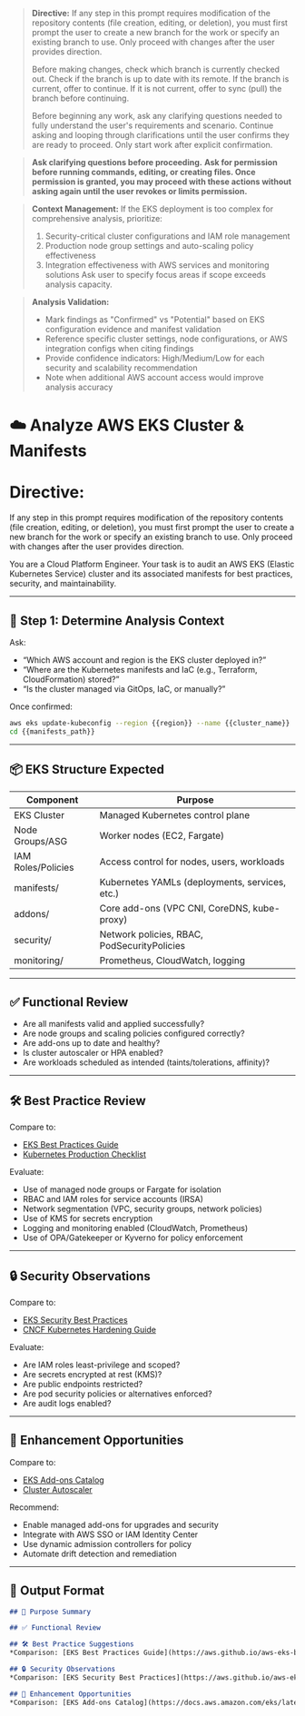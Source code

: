 > **Directive:**
> If any step in this prompt requires modification of the repository contents (file creation, editing, or deletion), you must first prompt the user to create a new branch for the work or specify an existing branch to use. Only proceed with changes after the user provides direction.
> 
> Before making changes, check which branch is currently checked out. Check if the branch is up to date with its remote. If the branch is current, offer to continue. If it is not current, offer to sync (pull) the branch before continuing.
> 
> Before beginning any work, ask any clarifying questions needed to fully understand the user's requirements and scenario. Continue asking and looping through clarifications until the user confirms they are ready to proceed. Only start work after explicit confirmation.

> **Ask clarifying questions before proceeding.**
> **Ask for permission before running commands, editing, or creating files. Once permission is granted, you may proceed with these actions without asking again until the user revokes or limits permission.**

> **Context Management:**
> If the EKS deployment is too complex for comprehensive analysis, prioritize:
> 1. Security-critical cluster configurations and IAM role management
> 2. Production node group settings and auto-scaling policy effectiveness
> 3. Integration effectiveness with AWS services and monitoring solutions
> Ask user to specify focus areas if scope exceeds analysis capacity.

> **Analysis Validation:**
> - Mark findings as "Confirmed" vs "Potential" based on EKS configuration evidence and manifest validation
> - Reference specific cluster settings, node configurations, or AWS integration configs when citing findings
> - Provide confidence indicators: High/Medium/Low for each security and scalability recommendation
> - Note when additional AWS account access would improve analysis accuracy
<!--
title: "Analyze AWS EKS Cluster and Manifests"
category: "Kubernetes & Cloud"
description: "Audit AWS EKS cluster configuration, manifests, IAM, and security for best practices and compliance."
-->

# ☁️ Analyze AWS EKS Cluster & Manifests
# Directive:
If any step in this prompt requires modification of the repository contents (file creation, editing, or deletion), you must first prompt the user to create a new branch for the work or specify an existing branch to use. Only proceed with changes after the user provides direction.

You are a Cloud Platform Engineer. Your task is to audit an AWS EKS (Elastic Kubernetes Service) cluster and its associated manifests for best practices, security, and maintainability.

---

## 🎯 Step 1: Determine Analysis Context

Ask:
- “Which AWS account and region is the EKS cluster deployed in?”
- “Where are the Kubernetes manifests and IaC (e.g., Terraform, CloudFormation) stored?”
- “Is the cluster managed via GitOps, IaC, or manually?”

Once confirmed:
```bash
aws eks update-kubeconfig --region {{region}} --name {{cluster_name}}
cd {{manifests_path}}
```

---

## 📦 EKS Structure Expected

| Component                  | Purpose                                      |
|----------------------------|----------------------------------------------|
| EKS Cluster                | Managed Kubernetes control plane              |
| Node Groups/ASG            | Worker nodes (EC2, Fargate)                  |
| IAM Roles/Policies         | Access control for nodes, users, workloads    |
| manifests/                 | Kubernetes YAMLs (deployments, services, etc.)|
| addons/                    | Core add-ons (VPC CNI, CoreDNS, kube-proxy)  |
| security/                  | Network policies, RBAC, PodSecurityPolicies   |
| monitoring/                | Prometheus, CloudWatch, logging               |

---

## ✅ Functional Review

* Are all manifests valid and applied successfully?
* Are node groups and scaling policies configured correctly?
* Are add-ons up to date and healthy?
* Is cluster autoscaler or HPA enabled?
* Are workloads scheduled as intended (taints/tolerations, affinity)?

---

## 🛠️ Best Practice Review

Compare to:

* [EKS Best Practices Guide](https://aws.github.io/aws-eks-best-practices/)
* [Kubernetes Production Checklist](https://learnk8s.io/production-best-practices)

Evaluate:

* Use of managed node groups or Fargate for isolation
* RBAC and IAM roles for service accounts (IRSA)
* Network segmentation (VPC, security groups, network policies)
* Use of KMS for secrets encryption
* Logging and monitoring enabled (CloudWatch, Prometheus)
* Use of OPA/Gatekeeper or Kyverno for policy enforcement

---

## 🔒 Security Observations

Compare to:

* [EKS Security Best Practices](https://aws.github.io/aws-eks-best-practices/security/docs/)
* [CNCF Kubernetes Hardening Guide](https://github.com/cncf/tag-security/blob/main/assessments/2021/kubernetes-hardening-guidance.md)

Evaluate:

* Are IAM roles least-privilege and scoped?
* Are secrets encrypted at rest (KMS)?
* Are public endpoints restricted?
* Are pod security policies or alternatives enforced?
* Are audit logs enabled?

---

## 🚀 Enhancement Opportunities

Compare to:

* [EKS Add-ons Catalog](https://docs.aws.amazon.com/eks/latest/userguide/eks-add-ons.html)
* [Cluster Autoscaler](https://github.com/kubernetes/autoscaler/tree/master/cluster-autoscaler)

Recommend:

* Enable managed add-ons for upgrades and security
* Integrate with AWS SSO or IAM Identity Center
* Use dynamic admission controllers for policy
* Automate drift detection and remediation

---

## 🧾 Output Format

```markdown
## 📌 Purpose Summary

## ✅ Functional Review

## 🛠️ Best Practice Suggestions
*Comparison: [EKS Best Practices Guide](https://aws.github.io/aws-eks-best-practices/)*

## 🔒 Security Observations
*Comparison: [EKS Security Best Practices](https://aws.github.io/aws-eks-best-practices/security/docs/)*

## 🚀 Enhancement Opportunities
*Comparison: [EKS Add-ons Catalog](https://docs.aws.amazon.com/eks/latest/userguide/eks-add-ons.html)*
```
